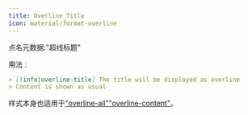 ```yaml
---
title: Overline Title
icon: material/format-overline
---
```


点名元数据:"超线标题"

用法 :
```md
> [!info|overline-title] The title will be displayed as overline
> Content is shown as usual
```

样式本身也适用于["overline-all"](。/combined-styling/page-21.md)["overline-content"](。/content-styling/page-11.md)。